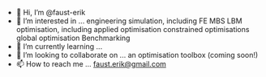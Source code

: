 - 👋 Hi, I’m @faust-erik
- 👀 I’m interested in ...
engineering simulation, including
   FE 
   MBS
   LBM
optimisation, including
  applied optimisation
  constrained optimisations
  global optimisation
  Benchmarking
- 🌱 I’m currently learning ...
- 💞️ I’m looking to collaborate on ...
an optimisation toolbox (coming soon!)
- 📫 How to reach me ...
faust.erik@gmail.com

<!---
faust-erik/faust-erik is a ✨ special ✨ repository because its `README.md` (this file) appears on your GitHub profile.
You can click the Preview link to take a look at your changes.
--->

